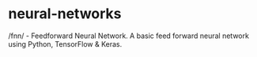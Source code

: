 # neural-networks

/fnn/ - Feedforward Neural Network.
A basic feed forward neural network using Python, TensorFlow & Keras.
